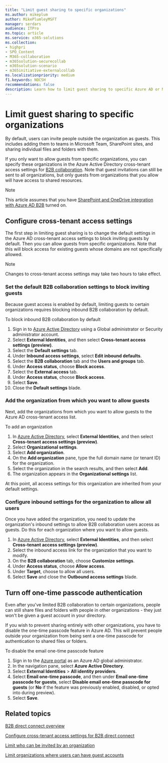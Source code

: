 ```yaml
---
title: "Limit guest sharing to specific organizations"
ms.author: mikeplum
author: MikePlumleyMSFT
manager: serdars
audience: ITPro
ms.topic: article
ms.service: o365-solutions
ms.collection: 
- highpri
- SPO_Content
- M365-collaboration
- m365solution-securecollab
- m365solution-scenario
- m365initiative-externalcollab
ms.localizationpriority: medium
f1.keywords: NOCSH
recommendations: false
description: Learn how to limit guest sharing to specific Azure AD or Microsoft 365 organizations.
---
```


# Limit guest sharing to specific organizations

By default, users can invite people outside the organization as guests. This includes adding them to teams in Microsoft Team, SharePoint sites, and sharing individual files and folders with them.

If you only want to allow guests from specific organizations, you can specify these organizations in the Azure Active Directory cross-tenant access settings for [B2B collaboration](/azure/active-directory/external-identities/what-is-b2b). Note that guest invitations can still be sent to all organizations, but only guests from organizations that you allow will have access to shared resources.

> [!NOTE]
> This article assumes that you have [SharePoint and OneDrive integration with Azure AD B2B](/sharepoint/sharepoint-azureb2b-integration) turned on.

## Configure cross-tenant access settings

The first step in limiting guest sharing is to change the default settings in the Azure AD cross-tenant access settings to block inviting guests by default. Then you can allow guests from specific organizations. Note that this will block access for existing guests whose domains are not specifically allowed.

> [!NOTE]
> Changes to cross-tenant access settings may take two hours to take effect.

### Set the default B2B collaboration settings to block inviting guests

Because guest access is enabled by default, limiting guests to certain organizations requires blocking inbound B2B collaboration by default.

To block inbound B2B collaboration by default
1. Sign in to [Azure Active Directory](https://aad.portal.azure.com) using a Global administrator or Security administrator account.
1. Select **External Identities**, and then select **Cross-tenant access settings (preview)**.
1. Select the **Default settings** tab.
1. Under **Inbound access settings**, select **Edit inbound defaults**.
1. Select the **B2B collaboration** tab and the **Users and groups** tab.
1. Under **Access status**, choose **Block access**.
1. Select the **External access** tab.
1. Under **Access status**, choose **Block access**.
1. Select **Save**.
1. Close the **Default settings** blade.

### Add the organization from which you want to allow guests

Next, add the organizations from which you want to allow guests to the Azure AD cross-tenant access list.

To add an organization
1. In [Azure Active Directory](https://aad.portal.azure.com), select **External Identities**, and then select **Cross-tenant access settings (preview)**.
1. Select **Organizational settings**.
1. Select **Add organization**.
1. On the **Add organization** pane, type the full domain name (or tenant ID) for the organization.
1. Select the organization in the search results, and then select **Add**.
1. The organization appears in the **Organizational settings** list.

At this point, all access settings for this organization are inherited from your default settings.

### Configure inbound settings for the organization to allow all users

Once you have added the organization, you need to update the organization's inbound settings to allow B2B collaboration users access as guests. Do this for each organization where you want to allow guests.

1. In [Azure Active Directory](https://aad.portal.azure.com), select **External Identities**, and then select **Cross-tenant access settings (preview)**.
1. Select the inbound access link for the organization that you want to modify.
1. On the **B2B collaboration** tab, choose **Customize settings**.
1. Under **Access status**, choose **Allow access**.
1. Under **Target**, choose to allow all users.
1. Select **Save** and close the **Outbound access settings** blade.

## Turn off one-time passcode authentication

Even after you've limited B2B collaboration to certain organizations, people can still share files and folders with people in other organizations - they just won't be given a guest account in your directory.

If you wish to prevent sharing entirely with other organizations, you have to disable the one-time passcode feature in Azure AD. This will prevent people outside your organization from being sent a one-time passcode for authentication to shared files or folders.

To disable the email one-time passcode feature
1. Sign in to the [Azure portal](https://portal.azure.com/) as an Azure AD global administrator.
1. In the navigation pane, select **Azure Active Directory**.
1. Select **External Identities** > **All identity providers**.
1. Select **Email one-time passcode**, and then under **Email one-time passcode for guests**, select **Disable email one-time passcode for guests** (or **No** if the feature was previously enabled, disabled, or opted into during preview).
1. Select **Save**.

## Related topics

[B2B direct connect overview](/azure/active-directory/external-identities/b2b-direct-connect-overview)

[Configure cross-tenant access settings for B2B direct connect](/azure/active-directory/external-identities/cross-tenant-access-settings-b2b-direct-connect)

[Limit who can be invited by an organization](limit-invitations-from-specific-organization.md)

[Limit organizations where users can have guest accounts](limit-organizations-where-users-have-guest-accounts.md)
